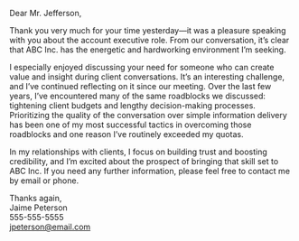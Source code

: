 Dear Mr. Jefferson,

Thank you very much for your time yesterday—it was a pleasure speaking with you about the account executive role. From our conversation, it’s clear that ABC Inc. has the energetic and hardworking environment I’m seeking.

I especially enjoyed discussing your need for someone who can create value and insight during client conversations. It’s an interesting challenge, and I’ve continued reflecting on it since our meeting. Over the last few years, I’ve encountered many of the same roadblocks we discussed: tightening client budgets and lengthy decision-making processes. Prioritizing the quality of the conversation over simple information delivery has been one of my most successful tactics in overcoming those roadblocks and one reason I’ve routinely exceeded my quotas.

In my relationships with clients, I focus on building trust and boosting credibility, and I’m excited about the prospect of bringing that skill set to ABC Inc. If you need any further information, please feel free to contact me by email or phone.

Thanks again,  
Jaime Peterson  
555-555-5555  
jpeterson@email.com